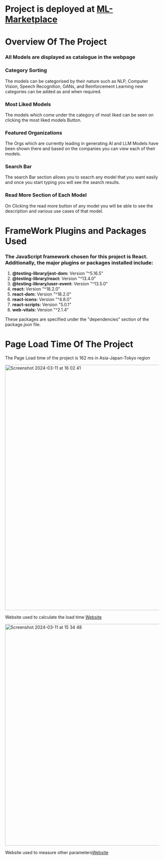 # Project is deployed at [ML-Marketplace](https://ml-marketplace.vercel.app/)

# Overview Of The Project
### All Models are displayed as catalogue in the webpage 

### Category Sorting
The models can be categorised by their nature such as NLP, Computer Vision, Speech Recognition, GANs, and Reinforcement Learning 
new categories can be added as and when required.

### Most Liked Models
The models which come under the category of most liked can be seen on clicking the most liked models Button.

### Featured Organizations
The Orgs which are currently leading in generating AI and LLM Models have been shown there and based on the companies you can view each of their models.

### Search Bar
The search Bar section allows you to seacrh any model that you want easily and once you start typing you will see the search results.

### Read More Section of Each Model
On Clicking the read more button of any model you will be able to see the description and various use cases of that model.

# FrameWork Plugins and Packages Used 

### The JavaScript framework chosen for this project is React. Additionally, the major plugins or packages installed include:

1. **@testing-library/jest-dom:** Version "^5.16.5"
2. **@testing-library/react:** Version "^13.4.0"
3. **@testing-library/user-event:** Version "^13.5.0"
4. **react:** Version "^18.2.0"
5. **react-dom:** Version "^18.2.0"
6. **react-icons:** Version "^4.8.0"
7. **react-scripts:** Version "5.0.1"
8. **web-vitals:** Version "^2.1.4"

These packages are specified under the "dependencies" section of the package.json file.

# Page Load Time Of The Project 
The Page Load time of the project is 162 ms in Asia-Japan-Tokyo region

<img width="801" alt="Screenshot 2024-03-11 at 16 02 41" src="https://github.com/akshunmish7/ML-Marketplace/assets/95397400/d71f694d-a600-432f-9d73-4a1bdac0f055">

Website used to calculate the load time [Website](https://tools.pingdom.com/)

<img width="723" alt="Screenshot 2024-03-11 at 15 34 48" src="https://github.com/akshunmish7/ML-Marketplace/assets/95397400/6fbeb65a-d046-499e-9f90-87fbd041ee4c">

Website used to measure other parameters[Website](https://pagespeed.web.dev/)


